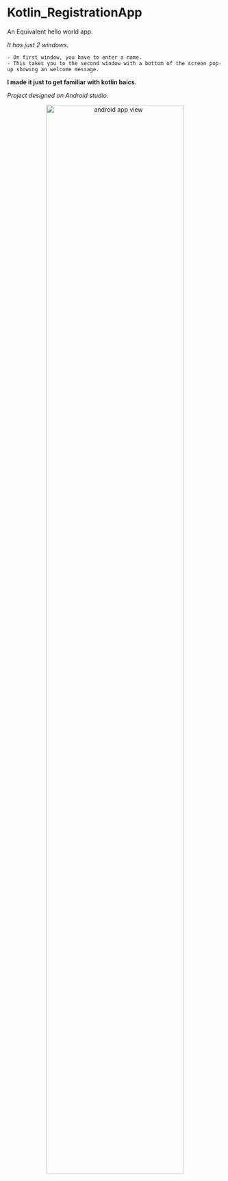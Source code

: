 # Kotlin_RegistrationApp
An Equivalent hello world app.

*It has just 2 windows.*


    - On first window, you have to enter a name.
    - This takes you to the second window with a bottom of the screen pop-up showing an welcome message.

**I made it just to get familiar with kotlin baics.**

*Project designed on Android studio.*

<p align="center">
    <img src="kotlin_app.gif" width="80%" height="auto" alt="android app view">
</p>